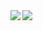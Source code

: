 <!--
**Amplil/Amplil** is a ✨ _special_ ✨ repository because its `README.md` (this file) appears on your GitHub profile.

Here are some ideas to get you started:

- 🔭 I’m currently working on ...
- 🌱 I’m currently learning ...
- 👯 I’m looking to collaborate on ...
- 🤔 I’m looking for help with ...
- 💬 Ask me about ...
- 📫 How to reach me: ...
- 😄 Pronouns: ...
- ⚡ Fun fact: ...
-->

<!-- ![Top Languages Card](https://github-readme-stats.vercel.app/api/top-langs/?username=Amplil) -->
<!-- 
![](https://github-profile-summary-cards.vercel.app/api/cards/profile-details?username=Amplil&theme=vue)
![Top Languages Card (Compact layout)](https://github-readme-stats.vercel.app/api/top-langs/?username=Amplil)
 -->
<a href="https://github.com/anuraghazra/github-readme-stats">
  <img align="left" src="https://github-profile-summary-cards.vercel.app/api/cards/profile-details?username=Amplil&theme=vue" />
</a>
<a href="https://github.com/anuraghazra/github-readme-stats">
  <img align="left" src="https://github-readme-stats.vercel.app/api/top-langs/?username=Amplil" />
</a>
